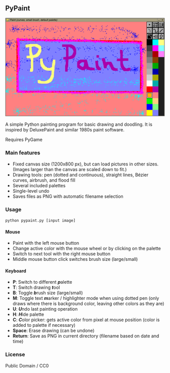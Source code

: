 ## PyPaint

![screenshot](screenshot.png "PyPaint screenshot")

A simple Python painting program for basic drawing and doodling. It is inspired by DeluxePaint and similar 1980s paint software.

Requires PyGame

### Main features

* Fixed canvas size (1200x800 px), but can load pictures in other sizes. (Images larger than the canvas are scaled down to fit.)
* Drawing tools: pen (dotted and continuous), straight lines, Bézier curves, airbrush, and flood fill
* Several included palettes
* Single-level undo
* Saves files as PNG with automatic filename selection

### Usage

    python pypaint.py [input image]

#### Mouse

* Paint with the left mouse button
* Change active color with the mouse wheel or by clicking on the palette
* Switch to next tool with the right mouse button
* Middle mouse button click switches brush size (large/small)

#### Keyboard

* **P**: Switch to different ***p***alette
* **T**: Switch drawing ***t***ool
* **B**: Toggle ***b***rush size (large/small)
* **M**: Toggle text ***m***arker / highlighter mode when using dotted pen (only draws where there is background color, leaving other colors as they are)
* **U**: ***U***ndo last painting operation
* **H**: ***H***ide palette
* **C**: ***C***olor picker: gets active color from pixel at mouse position
(color is added to palette if necessary)
* **Space**: Erase drawing (can be undone)
* **Return**: Save as PNG in current directory (filename based on date and time)

### License

Public Domain / CC0
